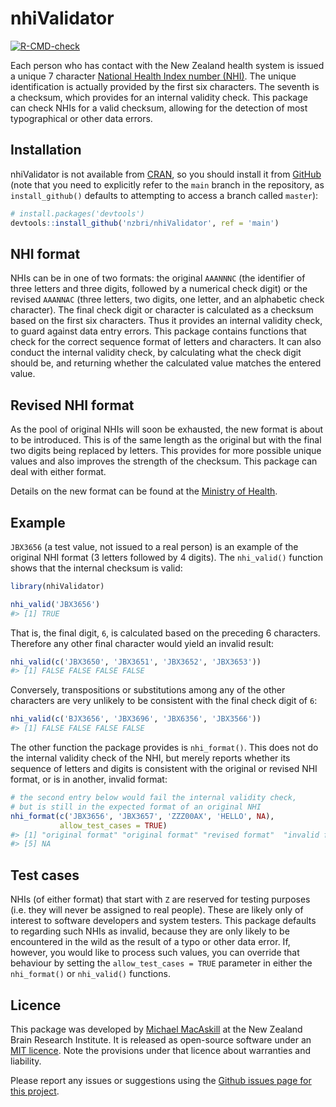 
<!-- README.md is generated from README.Rmd. Please edit that file -->

# nhiValidator

<!-- badges: start -->

[![R-CMD-check](https://github.com/nzbri/nhiValidator/workflows/R-CMD-check/badge.svg)](https://github.com/nzbri/nhiValidator/actions)
<!-- badges: end -->

Each person who has contact with the New Zealand health system is issued
a unique 7 character [National Health Index number
(NHI)](https://www.health.govt.nz/our-work/health-identity/national-health-index/upcoming-changes-nhi-numbers).
The unique identification is actually provided by the first six
characters. The seventh is a checksum, which provides for an internal
validity check. This package can check NHIs for a valid checksum,
allowing for the detection of most typographical or other data errors.

## Installation

nhiValidator is not available from [CRAN](https://CRAN.R-project.org),
so you should install it from [GitHub](https://github.com/) (note that
you need to explicitly refer to the `main` branch in the repository, as
`install_github()` defaults to attempting to access a branch called
`master`):

``` r
# install.packages('devtools')
devtools::install_github('nzbri/nhiValidator', ref = 'main')
```

## NHI format

NHIs can be in one of two formats: the original `AAANNNC` (the
identifier of three letters and three digits, followed by a numerical
check digit) or the revised `AAANNAC` (three letters, two digits, one
letter, and an alphabetic check character). The final check digit or
character is calculated as a checksum based on the first six characters.
Thus it provides an internal validity check, to guard against data entry
errors. This package contains functions that check for the correct
sequence format of letters and characters. It can also conduct the
internal validity check, by calculating what the check digit should be,
and returning whether the calculated value matches the entered value.

## Revised NHI format

As the pool of original NHIs will soon be exhausted, the new format is
about to be introduced. This is of the same length as the original but
with the final two digits being replaced by letters. This provides for
more possible unique values and also improves the strength of the
checksum. This package can deal with either format.

Details on the new format can be found at the [Ministry of
Health](https://www.health.govt.nz/our-work/health-identity/national-health-index/upcoming-changes-nhi-numbers).

## Example

`JBX3656` (a test value, not issued to a real person) is an example of
the original NHI format (3 letters followed by 4 digits). The
`nhi_valid()` function shows that the internal checksum is valid:

``` r
library(nhiValidator)

nhi_valid('JBX3656')
#> [1] TRUE
```

That is, the final digit, `6`, is calculated based on the preceding 6
characters. Therefore any other final character would yield an invalid
result:

``` r
nhi_valid(c('JBX3650', 'JBX3651', 'JBX3652', 'JBX3653'))
#> [1] FALSE FALSE FALSE FALSE
```

Conversely, transpositions or substitutions among any of the other
characters are very unlikely to be consistent with the final check digit
of `6`:

``` r
nhi_valid(c('BJX3656', 'JBX3696', 'JBX6356', 'JBX3566'))
#> [1] FALSE FALSE FALSE FALSE
```

The other function the package provides is `nhi_format()`. This does not
do the internal validity check of the NHI, but merely reports whether
its sequence of letters and digits is consistent with the original or
revised NHI format, or is in another, invalid format:

``` r
# the second entry below would fail the internal validity check,
# but is still in the expected format of an original NHI
nhi_format(c('JBX3656', 'JBX3657', 'ZZZ00AX', 'HELLO', NA),
           allow_test_cases = TRUE)
#> [1] "original format" "original format" "revised format"  "invalid format" 
#> [5] NA
```

## Test cases

NHIs (of either format) that start with `Z` are reserved for testing
purposes (i.e. they will never be assigned to real people). These are
likely only of interest to software developers and system testers. This
package defaults to regarding such NHIs as invalid, because they are
only likely to be encountered in the wild as the result of a typo or
other data error. If, however, you would like to process such values,
you can override that behaviour by setting the `allow_test_cases = TRUE`
parameter in either the `nhi_format()` or `nhi_valid()` functions.

## Licence

This package was developed by [Michael
MacAskill](https://www.nzbri.org/people/macaskill/) at the New Zealand
Brain Research Institute. It is released as open-source software under
an [MIT licence](https://opensource.org/licenses/MIT). Note the
provisions under that licence about warranties and liability.

Please report any issues or suggestions using the [Github issues page
for this project](https://github.com/nzbri/nhiValidator/issues).
